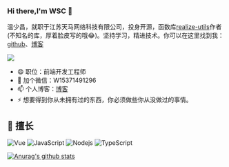 ### Hi there,I'm WSC 👋
温少昌，就职于江苏天马网络科技有限公司，投身开源，函数库[realize-utils](https://github.com/wenreq/realize-utils)作者(不知名的库，厚着脸皮写的哦😂)。坚持学习，精进技术。你可以在这里找到我：[github](https://github.com/wenreq)、[博客](http://124.222.234.238/blog/)

![](https://visitor-badge.glitch.me/badge?page_id=wenreq.wenreq)

- 😄 职位：前端开发工程师
- 💬 加个微信：W15371491296
- 📫 个人博客：[博客](http://124.222.234.238/blog/)
- ⚡ 想要得到你从未拥有过的东西，你必须做些你从没做过的事情。

## 🌱 擅长

![Vue](https://img.shields.io/badge/-Vue-339933?style=flat-square&logo=vue.js&logoColor=white)
![JavaScript](https://img.shields.io/badge/-JavaScript-black?style=flat-square&logo=javascript)
![Nodejs](https://img.shields.io/badge/-Nodejs-339933?style=flat-square&logo=Node.js&logoColor=white)
![TypeScript](https://img.shields.io/badge/-TypeScript-007ACC?style=flat-square&logo=typescript&logoColor=white)

[![Anurag's github stats](https://github-readme-stats.vercel.app/api?username=wenreq)](https://github.com/anuraghazra/github-readme-stats)

<!--
**wenreq/wenreq** is a ✨ _special_ ✨ repository because its `README.md` (this file) appears on your GitHub profile.

Here are some ideas to get you started:

- 🔭 I’m currently working on ...
- 🌱 I’m currently learning ...
- 👯 I’m looking to collaborate on ...
- 🤔 I’m looking for help with ...
- 💬 Ask me about ...
- 📫 How to reach me: ...
- 😄 Pronouns: ...
- ⚡ Fun fact: ...
-->
